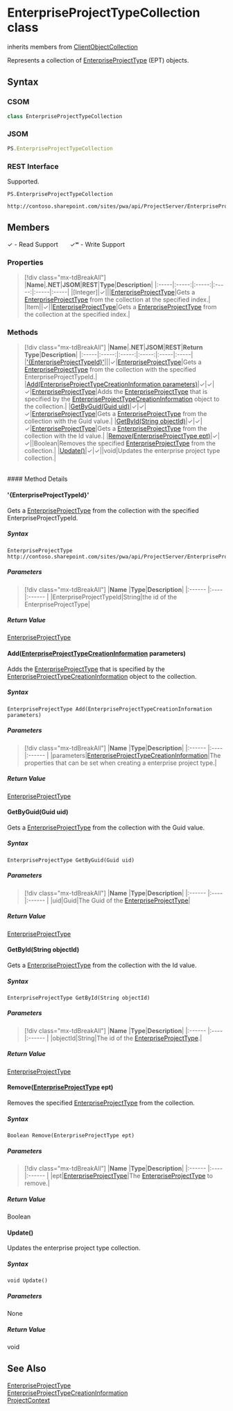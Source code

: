 [comment]: # (Name:EnterpriseProjectTypeCollection)
[comment]: # (Name:Microsoft.ProjectServer.EnterpriseProjectTypeCollection)
[comment]: # (Type:class)
[comment]: # (Status:Verified)

# <a name="name"></a>EnterpriseProjectTypeCollection class

inherits members from [ClientObjectCollection<EnterpriseProjectType>](https://msdn.microsoft.com/EN-US/library/ee539303)<br/>

<a name="description"></a>Represents a collection of [EnterpriseProjectType](EnterpriseProjectType.md) (EPT) objects.

## <a name="syntax"></a>Syntax

### CSOM

```cs
class EnterpriseProjectTypeCollection 
```
### JSOM

```javascript
PS.EnterpriseProjectTypeCollection
```
### REST Interface

Supported.

```
PS.EnterpriseProjectTypeCollection

http://contoso.sharepoint.com/sites/pwa/api/ProjectServer/EnterpriseProjectTypes
```

## <a name="members"></a>Members


&#x2713; - Read Support &nbsp;&nbsp;&nbsp;&nbsp;&nbsp;&nbsp;&#x2713;&#x02B7; - Write Support

### <a name="properties"></a>Properties
> [!div class="mx-tdBreakAll"]
|**Name**|**.NET**|**JSOM**|**REST**|**Type**|**Description**|
|:-----|:-----:|:-----:|:-----:|:-----|:-----|
|<a name="[Integer]"></a>[Integer]|&#x2713;|||[EnterpriseProjectType](EnterpriseProjectType.md)|Gets a [EnterpriseProjectType](EnterpriseProjectType.md) from the collection at the specified index.|
|<a name="Item"></a>Item||&#x2713;||[EnterpriseProjectType](EnterpriseProjectType.md)|Gets a [EnterpriseProjectType](EnterpriseProjectType.md) from the collection at the specified index.|

### <a name="methods"></a>Methods
> [!div class="mx-tdBreakAll"]
|**Name**|**.NET**|**JSOM**|**REST**|**Return Type**|**Description**|
|:-----|:-----:|:-----:|:-----:|:-----|:-----|
|[&#39;{EnterpriseProjectTypeId}&#39;](#&#39;{EnterpriseProjectTypeId}&#39;)|||&#x2713;|[EnterpriseProjectType](EnterpriseProjectType.md)|Gets a [EnterpriseProjectType](EnterpriseProjectType.md) from the collection with the specified EnterpriseProjectTypeId.|
|[Add(EnterpriseProjectTypeCreationInformation parameters)](#Add_[EnterpriseProjectTypeCreationInformation]_EnterpriseProjectTypeCreationInformation.md__parameters_)|&#x2713;|&#x2713;|&#x2713;|[EnterpriseProjectType](EnterpriseProjectType.md)|Adds the [EnterpriseProjectType](EnterpriseProjectType.md) that is specified by the [EnterpriseProjectTypeCreationInformation](EnterpriseProjectTypeCreationInformation.md) object to the collection.|
|[GetByGuid(Guid uid)](#GetByGuid_Guid_uid_)|&#x2713;|&#x2713;|&#x2713;|[EnterpriseProjectType](EnterpriseProjectType.md)|Gets a [EnterpriseProjectType](EnterpriseProjectType.md) from the collection with the Guid value.|
|[GetById(String objectId)](#GetById_String_objectId_)|&#x2713;|&#x2713;|&#x2713;|[EnterpriseProjectType](EnterpriseProjectType.md)|Gets a [EnterpriseProjectType](EnterpriseProjectType.md) from the collection with the Id value.|
|[Remove(EnterpriseProjectType ept)](#Remove_[EnterpriseProjectType]_EnterpriseProjectType.md__ept_)|&#x2713;|&#x2713;||Boolean|Removes the specified [EnterpriseProjectType](EnterpriseProjectType.md) from the collection.|
|[Update()](#Update__)|&#x2713;|&#x2713;||void|Updates the enterprise project type collection.|

<br/>
#### Method Details

#### <a name="&#39;{EnterpriseProjectTypeId}&#39;"></a>&#39;{EnterpriseProjectTypeId}&#39;
 
Gets a [EnterpriseProjectType](EnterpriseProjectType.md) from the collection with the specified EnterpriseProjectTypeId.

##### Syntax

```
EnterpriseProjectType http://contoso.sharepoint.com/sites/pwa/api/ProjectServer/EnterpriseProjectTypes('{EnterpriseProjectTypeId}')
```

##### Parameters
> [!div class="mx-tdBreakAll"]
|**Name** |**Type**|**Description**|
|:------ |:----|:------ |
|EnterpriseProjectTypeId|String|the id of the EnterpriseProjectType|

##### Return Value

[EnterpriseProjectType](EnterpriseProjectType.md)

#### <a name="Add_[EnterpriseProjectTypeCreationInformation]_EnterpriseProjectTypeCreationInformation.md__parameters_"></a>Add([EnterpriseProjectTypeCreationInformation](EnterpriseProjectTypeCreationInformation.md) parameters)
 
Adds the [EnterpriseProjectType](EnterpriseProjectType.md) that is specified by the [EnterpriseProjectTypeCreationInformation](EnterpriseProjectTypeCreationInformation.md) object to the collection.

##### Syntax

```
EnterpriseProjectType Add(EnterpriseProjectTypeCreationInformation parameters)
```

##### Parameters
> [!div class="mx-tdBreakAll"]
|**Name** |**Type**|**Description**|
|:------ |:----|:------ |
|parameters|[EnterpriseProjectTypeCreationInformation](EnterpriseProjectTypeCreationInformation.md)|The properties that can be set when creating a enterprise project type.|

##### Return Value

[EnterpriseProjectType](EnterpriseProjectType.md)

#### <a name="GetByGuid_Guid_uid_"></a>GetByGuid(Guid uid)
 
Gets a [EnterpriseProjectType](EnterpriseProjectType.md) from the collection with the Guid value.

##### Syntax

```
EnterpriseProjectType GetByGuid(Guid uid)
```

##### Parameters
> [!div class="mx-tdBreakAll"]
|**Name** |**Type**|**Description**|
|:------ |:----|:------ |
|uid|Guid|The Guid of the [EnterpriseProjectType](EnterpriseProjectType.md)|

##### Return Value

[EnterpriseProjectType](EnterpriseProjectType.md)

#### <a name="GetById_String_objectId_"></a>GetById(String objectId)
 
Gets a [EnterpriseProjectType](EnterpriseProjectType.md) from the collection with the Id value.

##### Syntax

```
EnterpriseProjectType GetById(String objectId)
```

##### Parameters
> [!div class="mx-tdBreakAll"]
|**Name** |**Type**|**Description**|
|:------ |:----|:------ |
|objectId|String|The id of the [EnterpriseProjectType](EnterpriseProjectType.md).|

##### Return Value

[EnterpriseProjectType](EnterpriseProjectType.md)

#### <a name="Remove_[EnterpriseProjectType]_EnterpriseProjectType.md__ept_"></a>Remove([EnterpriseProjectType](EnterpriseProjectType.md) ept)
 
Removes the specified [EnterpriseProjectType](EnterpriseProjectType.md) from the collection.

##### Syntax

```
Boolean Remove(EnterpriseProjectType ept)
```

##### Parameters
> [!div class="mx-tdBreakAll"]
|**Name** |**Type**|**Description**|
|:------ |:----|:------ |
|ept|[EnterpriseProjectType](EnterpriseProjectType.md)|The [EnterpriseProjectType](EnterpriseProjectType.md) to remove.|

##### Return Value

Boolean

#### <a name="Update__"></a>Update()
 
Updates the enterprise project type collection.

##### Syntax

```
void Update()
```

##### Parameters

None

##### Return Value

void

## <a name="seeAlso"></a>See Also

[EnterpriseProjectType](EnterpriseProjectType.md)<br/>
[EnterpriseProjectTypeCreationInformation](EnterpriseProjectTypeCreationInformation.md)<br/>
[ProjectContext](ProjectContext.md)<br/>
